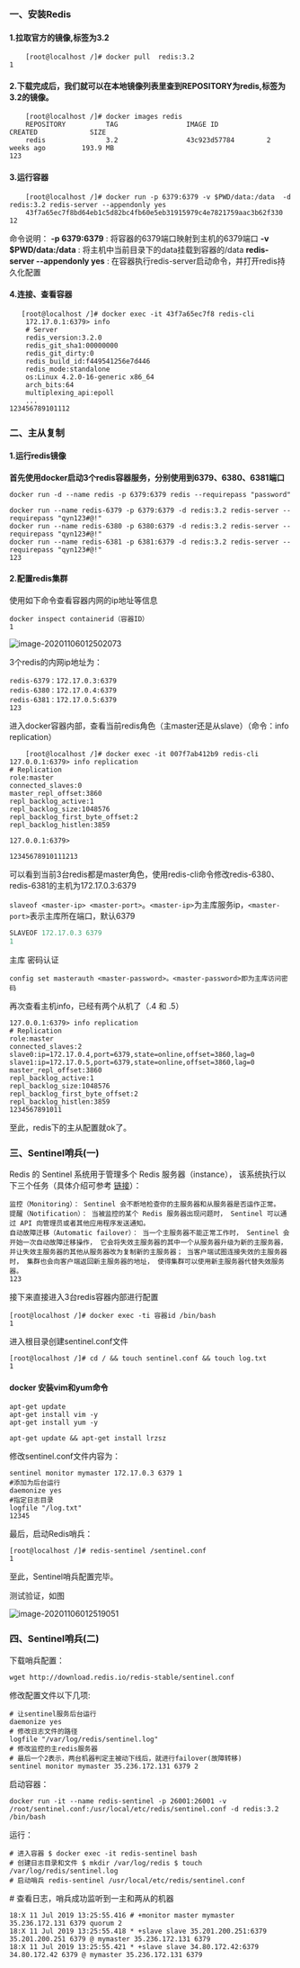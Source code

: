 ### 一、安装Redis

#### 1.拉取官方的镜像,标签为3.2

```shell
    [root@localhost /]# docker pull  redis:3.2
1
```

#### 2.下载完成后，我们就可以在本地镜像列表里查到REPOSITORY为redis,标签为3.2的镜像。

```shell
    [root@localhost /]# docker images redis 
    REPOSITORY          TAG                 IMAGE ID            CREATED             SIZE
    redis               3.2                 43c923d57784        2 weeks ago         193.9 MB
123
```

#### 3.运行容器

```shell
    [root@localhost /]# docker run -p 6379:6379 -v $PWD/data:/data  -d redis:3.2 redis-server --appendonly yes
    43f7a65ec7f8bd64eb1c5d82bc4fb60e5eb31915979c4e7821759aac3b62f330
12
```

命令说明：
**-p 6379:6379** : 将容器的6379端口映射到主机的6379端口
**-v $PWD/data:/data** : 将主机中当前目录下的data挂载到容器的/data
**redis-server --appendonly yes** : 在容器执行redis-server启动命令，并打开redis持久化配置



#### 4.连接、查看容器

```shell
   [root@localhost /]# docker exec -it 43f7a65ec7f8 redis-cli
    172.17.0.1:6379> info
    # Server
    redis_version:3.2.0
    redis_git_sha1:00000000
    redis_git_dirty:0
    redis_build_id:f449541256e7d446
    redis_mode:standalone
    os:Linux 4.2.0-16-generic x86_64
    arch_bits:64
    multiplexing_api:epoll
    ...
123456789101112
```

### 二、主从复制

#### 1.运行redis镜像

**首先使用docker启动3个redis容器服务，分别使用到6379、6380、6381端口**

```
docker run -d --name redis -p 6379:6379 redis --requirepass "password"
```

```shell
docker run --name redis-6379 -p 6379:6379 -d redis:3.2 redis-server --requirepass "qyn123#@!"
docker run --name redis-6380 -p 6380:6379 -d redis:3.2 redis-server --requirepass "qyn123#@!"
docker run --name redis-6381 -p 6381:6379 -d redis:3.2 redis-server --requirepass "qyn123#@!"
123
```

#### 2.配置redis集群

使用如下命令查看容器内网的ip地址等信息

```
docker inspect containerid（容器ID）
1
```

![image-20201106012502073](https://gitee.com/fking86/images4typora/raw/master/imgs/image-20201106012502073.png)

3个redis的内网ip地址为：

```
redis-6379：172.17.0.3:6379
redis-6380：172.17.0.4:6379
redis-6381：172.17.0.5:6379
123
```

进入docker容器内部，查看当前redis角色（主master还是从slave）（命令：info replication）

```shell
    [root@localhost /]# docker exec -it 007f7ab412b9 redis-cli
127.0.0.1:6379> info replication
# Replication
role:master
connected_slaves:0
master_repl_offset:3860
repl_backlog_active:1
repl_backlog_size:1048576
repl_backlog_first_byte_offset:2
repl_backlog_histlen:3859

127.0.0.1:6379> 

12345678910111213
```

可以看到当前3台redis都是master角色，使用redis-cli命令修改redis-6380、redis-6381的主机为172.17.0.3:6379

`slaveof <master-ip> <master-port>`。`<master-ip>`为主库服务ip，`<master-port>`表示主库所在端口，默认6379

```java
SLAVEOF 172.17.0.3 6379
1
```

主库 密码认证

```
config set masterauth <master-password>。<master-password>即为主库访问密码
```



再次查看主机info，已经有两个从机了（.4 和 .5）

```shell
127.0.0.1:6379> info replication
# Replication
role:master
connected_slaves:2
slave0:ip=172.17.0.4,port=6379,state=online,offset=3860,lag=0
slave1:ip=172.17.0.5,port=6379,state=online,offset=3860,lag=0
master_repl_offset:3860
repl_backlog_active:1
repl_backlog_size:1048576
repl_backlog_first_byte_offset:2
repl_backlog_histlen:3859
1234567891011
```

至此，redis下的主从配置就ok了。

### 三、Sentinel哨兵(一)

Redis 的 Sentinel 系统用于管理多个 Redis 服务器（instance）， 该系统执行以下三个任务（具体介绍可参考 [链接](http://redisdoc.com/topic/sentinel.html)）：

```
监控（Monitoring）： Sentinel 会不断地检查你的主服务器和从服务器是否运作正常。
提醒（Notification）： 当被监控的某个 Redis 服务器出现问题时， Sentinel 可以通过 API 向管理员或者其他应用程序发送通知。
自动故障迁移（Automatic failover）： 当一个主服务器不能正常工作时， Sentinel 会开始一次自动故障迁移操作， 它会将失效主服务器的其中一个从服务器升级为新的主服务器， 并让失效主服务器的其他从服务器改为复制新的主服务器； 当客户端试图连接失效的主服务器时， 集群也会向客户端返回新主服务器的地址， 使得集群可以使用新主服务器代替失效服务器。
123
```

接下来直接进入3台redis容器内部进行配置

```shell
[root@localhost /]# docker exec -ti 容器id /bin/bash
1
```

进入根目录创建sentinel.conf文件

```shell
[root@localhost /]# cd / && touch sentinel.conf && touch log.txt
1
```



#### docker 安装vim和yum命令

```
apt-get update
apt-get install vim -y
apt-get install yum -y

apt-get update && apt-get install lrzsz
```

修改sentinel.conf文件内容为：

```shell
sentinel monitor mymaster 172.17.0.3 6379 1
#添加为后台运行
daemonize yes
#指定日志目录
logfile "/log.txt"
12345
```

最后，启动Redis哨兵：

```shell
[root@localhost /]# redis-sentinel /sentinel.conf
1
```

至此，Sentinel哨兵配置完毕。

测试验证，如图

![image-20201106012519051](https://gitee.com/fking86/images4typora/raw/master/imgs/image-20201106012519051.png)



### 四、Sentinel哨兵(二)

下载哨兵配置：

```
wget http://download.redis.io/redis-stable/sentinel.conf
```



修改配置文件以下几项:

```
# 让sentinel服务后台运行 
daemonize yes  
# 修改日志文件的路径 
logfile "/var/log/redis/sentinel.log" 
# 修改监控的主redis服务器 
# 最后一个2表示，两台机器判定主被动下线后，就进行failover(故障转移) 
sentinel monitor mymaster 35.236.172.131 6379 2 
```



启动容器：

```
docker run -it --name redis-sentinel -p 26001:26001 -v /root/sentinel.conf:/usr/local/etc/redis/sentinel.conf -d redis:3.2 /bin/bash
```



运行：

```
# 进入容器 $ docker exec -it redis-sentinel bash 
# 创建日志目录和文件 $ mkdir /var/log/redis $ touch /var/log/redis/sentinel.log 
# 启动哨兵 redis-sentinel /usr/local/etc/redis/sentinel.conf
```

\# 查看日志，哨兵成功监听到一主和两从的机器 

```
18:X 11 Jul 2019 13:25:55.416 # +monitor master mymaster 35.236.172.131 6379 quorum 2 
18:X 11 Jul 2019 13:25:55.418 * +slave slave 35.201.200.251:6379 35.201.200.251 6379 @ mymaster 35.236.172.131 6379 
18:X 11 Jul 2019 13:25:55.421 * +slave slave 34.80.172.42:6379 34.80.172.42 6379 @ mymaster 35.236.172.131 6379
```

